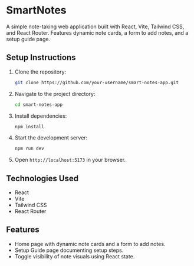 
# SmartNotes

   A simple note-taking web application built with React, Vite, Tailwind CSS, and React Router. Features dynamic note cards, a form to add notes, and a setup guide page.

## Setup Instructions

1. Clone the repository:
   ```bash
   git clone https://github.com/your-username/smart-notes-app.git
   ```
2. Navigate to the project directory:
   ```bash
   cd smart-notes-app
   ```
3. Install dependencies:
   ```bash
   npm install
   ```
4. Start the development server:
   ```bash
   npm run dev
   ```
5. Open `http://localhost:5173` in your browser.

## Technologies Used

* React
* Vite
* Tailwind CSS
* React Router

## Features

* Home page with dynamic note cards and a form to add notes.
* Setup Guide page documenting setup steps.
* Toggle visibility of note visuals using React state.

